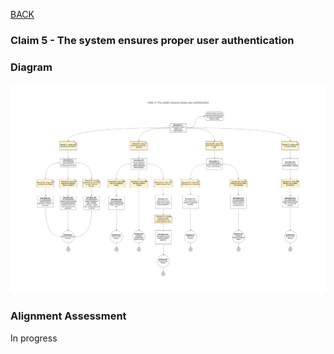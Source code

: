 [BACK](https://github.com/DoctorEww/software-assurance/blob/main/AssuranceCases.md)
### Claim 5 - The system ensures proper user authentication

### Diagram
![](https://github.com/DoctorEww/software-assurance/blob/main/AssuranceCase/UserAuth/AuthenticationV2.jpg)

### Alignment Assessment

In progress
